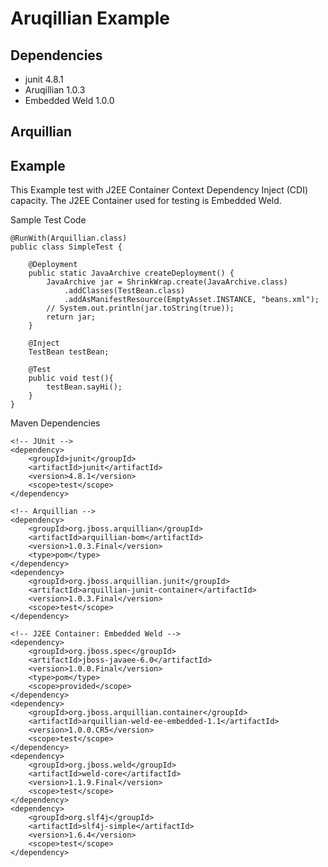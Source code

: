 # Aruqillian Example

## Dependencies
* junit 4.8.1
* Aruqillian 1.0.3
* Embedded Weld 1.0.0

## Arquillian


## Example
This Example test with J2EE Container Context Dependency Inject (CDI) capacity. The J2EE Container used for testing is Embedded Weld.

Sample Test Code
```
@RunWith(Arquillian.class)
public class SimpleTest {
	
    @Deployment
    public static JavaArchive createDeployment() {
        JavaArchive jar = ShrinkWrap.create(JavaArchive.class)
            .addClasses(TestBean.class)
            .addAsManifestResource(EmptyAsset.INSTANCE, "beans.xml");
        // System.out.println(jar.toString(true));
        return jar;
    }
    
    @Inject
    TestBean testBean;
    
    @Test
    public void test(){
    	testBean.sayHi();
    }
}
```

Maven Dependencies
```
<!-- JUnit -->
<dependency>
	<groupId>junit</groupId>
	<artifactId>junit</artifactId>
	<version>4.8.1</version>
	<scope>test</scope>
</dependency>

<!-- Arquillian -->
<dependency>
	<groupId>org.jboss.arquillian</groupId>
	<artifactId>arquillian-bom</artifactId>
	<version>1.0.3.Final</version>
	<type>pom</type>
</dependency>
<dependency>
	<groupId>org.jboss.arquillian.junit</groupId>
	<artifactId>arquillian-junit-container</artifactId>
	<version>1.0.3.Final</version>
	<scope>test</scope>
</dependency>

<!-- J2EE Container: Embedded Weld -->
<dependency>
	<groupId>org.jboss.spec</groupId>
	<artifactId>jboss-javaee-6.0</artifactId>
	<version>1.0.0.Final</version>
	<type>pom</type>
	<scope>provided</scope>
</dependency>
<dependency>
	<groupId>org.jboss.arquillian.container</groupId>
	<artifactId>arquillian-weld-ee-embedded-1.1</artifactId>
	<version>1.0.0.CR5</version>
	<scope>test</scope>
</dependency>
<dependency>
	<groupId>org.jboss.weld</groupId>
	<artifactId>weld-core</artifactId>
	<version>1.1.9.Final</version>
	<scope>test</scope>
</dependency>
<dependency>
	<groupId>org.slf4j</groupId>
	<artifactId>slf4j-simple</artifactId>
	<version>1.6.4</version>
	<scope>test</scope>
</dependency>
```